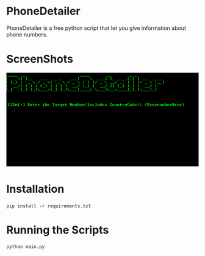 # PhoneDetailer
PhoneDetailer is a free python script that let you give information about phone numbers.

# ScreenShots
![](https://github.com/Hacklab09/PhoneDetailer/blob/main/scrrenshot.png)

# Installation

```
pip install -r requirements.txt
```

# Running the Scripts

```
python main.py
```

